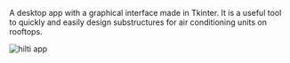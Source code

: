 A desktop app with a graphical interface made in Tkinter. It is a useful tool to quickly and easily design substructures for air conditioning units on rooftops.

![hilti app](https://github.com/koldamartin/Hilti_structural_analysis_design/assets/68967537/03809097-d34c-430a-ae45-07644a0c4d62)
